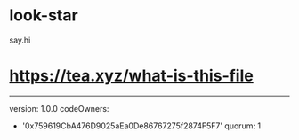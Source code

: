 # look-star
say.hi
# https://tea.xyz/what-is-this-file
---
version: 1.0.0
codeOwners:
  - '0x759619CbA476D9025aEa0De86767275f2874F5F7'
quorum: 1
